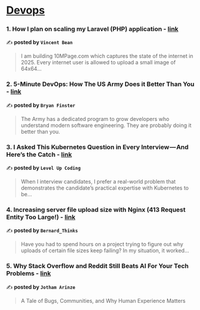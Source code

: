 
<h1><a href=https://medium.com/tag/devops/recommended target="_blank" rel="noopener noreferrer">Devops</a></h1>
<h3>1. How I plan on scaling my Laravel (PHP) application - <a href="https://medium.com/@vincent-bean/how-i-plan-on-scaling-my-laravel-php-application-a9cc399f2f96" target="_blank" rel="noopener noreferrer">link</a></h3>

✍️ **posted by `Vincent Bean`**

<blockquote>I am building 10MPage.com which captures the state of the internet in 2025. Every internet user is allowed to upload a small image of 64x64…</blockquote>

<h3>2. 5-Minute DevOps: How The US Army Does it Better Than You - <a href="https://medium.com/@bdfinst/5-minute-devops-how-the-us-army-does-it-better-than-you-67797addbdf7" target="_blank" rel="noopener noreferrer">link</a></h3>

✍️ **posted by `Bryan Finster`**

<blockquote>The Army has a dedicated program to grow developers who understand modern software engineering. They are probably doing it better than you.</blockquote>

<h3>3. I Asked This Kubernetes Question in Every Interview — And Here’s the Catch - <a href="https://medium.com/gitconnected/i-asked-this-kubernetes-question-in-every-interview-and-heres-the-catch-6d37cc7cb7a5" target="_blank" rel="noopener noreferrer">link</a></h3>

✍️ **posted by `Level Up Coding`**

<blockquote>When I interview candidates, I prefer a real-world problem that demonstrates the candidate’s practical expertise with Kubernetes to be…</blockquote>

<h3>4. Increasing server file upload size with Nginx (413 Request Entity Too Large!) - <a href="https://medium.com/@bernnard.owusuappiah/increasing-server-file-upload-size-with-nginx-413-request-entity-too-large-cadc6b69a1bf" target="_blank" rel="noopener noreferrer">link</a></h3>

✍️ **posted by `Bernard_Thinks`**

<blockquote>Have you had to spend hours on a project trying to figure out why uploads of certain file sizes keep failing? In my situation, it worked…</blockquote>

<h3>5. Why Stack Overflow and Reddit Still Beats AI For Your Tech Problems - <a href="https://medium.com/@DevOpsTrenches/why-stack-overflow-and-reddit-still-beats-ai-for-your-tech-problems-b61f5bb41d6d" target="_blank" rel="noopener noreferrer">link</a></h3>

✍️ **posted by `Jotham Arinze`**

<blockquote>A Tale of Bugs, Communities, and Why Human Experience Matters</blockquote>

